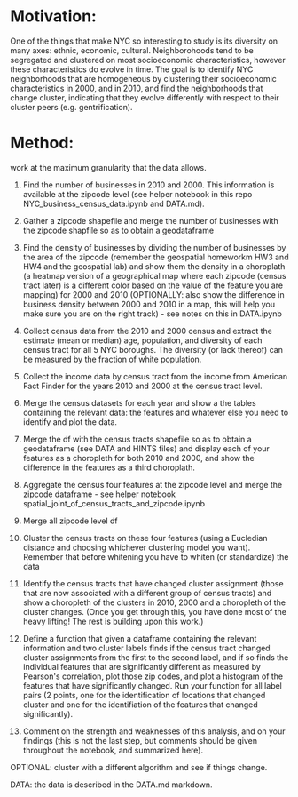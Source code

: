 # Motivation:
One of the things that make NYC so interesting to study is its diversity on many axes: ethnic, economic, cultural. Neighborohoods tend to be segregated and clustered on most socioeconomic characteristics, however these characteristics do evolve in time. The goal is to identify NYC neighborhoods that are homogeneous by clustering their socioeconomic characteristics in 2000, and in 2010, and find the neighborhoods that change cluster, indicating that they evolve differently with respect to their cluster peers (e.g. gentrification).

# Method:
work at the maximum granularity that the data allows.


1) Find the number of businesses in 2010 and 2000. This information is available at the zipcode level (see helper notebook in this repo NYC_business_census_data.ipynb and DATA.md).

2) Gather a zipcode shapefile and merge the number of businesses with the zipcode shapfile so as to obtain a geodataframe 

3) Find the density of businesses by dividing the number of businesses by the area of the zipcode (remember the geospatial homeworkm HW3 and HW4 and the geospatial lab) and show them the density in a choroplath (a heatmap version of a geographical map where each zipcode (census tract later) is a different color based on the value of the feature you are mapping) for 2000 and 2010 (OPTIONALLY: also show the difference in business density between 2000 and 2010 in a map, this will help you make sure you are on the right track) - see notes on this in DATA.ipynb

4) Collect census data from the 2010 and 2000 census and extract the estimate (mean or median) age, population, and diversity of each census tract for all 5 NYC boroughs. The diversity (or lack thereof) can be measured by the fraction of white population.

5) Collect the income data by census tract from the income from American Fact Finder for the years 2010 and 2000 at the census tract level.

6) Merge the census datasets for each year and show a the tables containing the relevant data: the features and whatever else you need to identify and plot the data.

7) Merge the df with the census tracts shapefile so as to obtain a geodataframe (see DATA and HINTS files) and display each of your features as a choropleth for both 2010 and 2000, and show the difference in the features as a third choroplath.

8) Aggregate the census four features at the zipcode level and merge the zipcode dataframe - see helper notebook spatial_joint_of_census_tracts_and_zipcode.ipynb

9) Merge all zipcode level df

10) Cluster the census tracts on these four features (using a Eucledian distance and choosing whichever clustering model you want). Remember that before whitening you have to whiten (or standardize) the data

11) Identify the census tracts that have changed cluster assignment (those that are now associated with a different group of census tracts) and show a choropleth of the clusters in 2010, 2000 and a choropleth of the cluster changes. (Once you get through this, you have done most of the heavy lifting! The rest is building upon this work.)

12) Define a function that given a dataframe containing the relevant information and two cluster labels finds if the census tract changed cluster assignments from the first to the second label, and if so finds the individual features that are significantly different as measured by Pearson's correlation, plot those zip codes, and plot a histogram of the features that have significantly changed. Run your function for all label pairs (2 points, one for the identification of locations that changed cluster and one for the identifiation of the features that changed significantly).

13) Comment on the strength and weaknesses of this analysis, and on your findings (this is not the last step, but comments should be given throughout the notebook, and summarized here).

OPTIONAL: cluster with a different algorithm and see if things change.

DATA:
the data is described in the DATA.md markdown.

